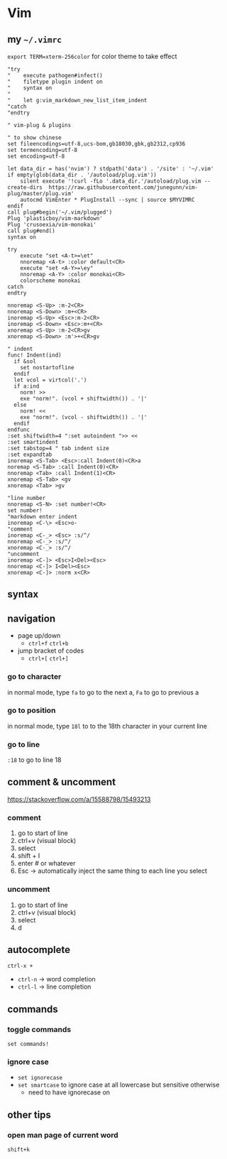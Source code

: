 # Vim

## my `~/.vimrc`
`export TERM=xterm-256color` for color theme to take effect

```vim
"try
"    execute pathogen#infect()
"    filetype plugin indent on
"    syntax on
"
"    let g:vim_markdown_new_list_item_indent
"catch
"endtry

" vim-plug & plugins

" to show chinese
set fileencodings=utf-8,ucs-bom,gb18030,gbk,gb2312,cp936
set termencoding=utf-8
set encoding=utf-8

let data_dir = has('nvim') ? stdpath('data') . '/site' : '~/.vim'
if empty(glob(data_dir . '/autoload/plug.vim'))
    silent execute '!curl -fLo '.data_dir.'/autoload/plug.vim --create-dirs  https://raw.githubusercontent.com/junegunn/vim-plug/master/plug.vim'
    autocmd VimEnter * PlugInstall --sync | source $MYVIMRC
endif
call plug#begin('~/.vim/plugged')
Plug 'plasticboy/vim-markdown'
Plug 'crusoexia/vim-monokai'
call plug#end()
syntax on

try
    execute "set <A-t>=\et"
    nnoremap <A-t> :color default<CR>
    execute "set <A-Y>=\ey"
    nnoremap <A-Y> :color monokai<CR>
    colorscheme monokai
catch
endtry

nnoremap <S-Up> :m-2<CR>
nnoremap <S-Down> :m+<CR>
inoremap <S-Up> <Esc>:m-2<CR>
inoremap <S-Down> <Esc>:m+<CR>
xnoremap <S-Up> :m-2<CR>gv
xnoremap <S-Down> :m'>+<CR>gv

" indent
func! Indent(ind)
  if &sol
    set nostartofline
  endif
  let vcol = virtcol('.')
  if a:ind
    norm! >>
    exe "norm!". (vcol + shiftwidth()) . '|'
  else
    norm! <<
    exe "norm!". (vcol - shiftwidth()) . '|'
  endif
endfunc
:set shiftwidth=4 ":set autoindent ">> <<
:set smartindent
:set tabstop=4 " tab indent size
:set expandtab
inoremap <S-Tab> <Esc>:call Indent(0)<CR>a
noremap <S-Tab> :call Indent(0)<CR>
nnoremap <Tab> :call Indent(1)<CR>
xnoremap <S-Tab> <gv
xnoremap <Tab> >gv

"line number
nnoremap <S-N> :set number!<CR>
set number!
"markdown enter indent
inoremap <C-\> <Esc>o-
"comment
inoremap <C-_> <Esc> :s/^/
nnoremap <C-_> :s/^/
xnoremap <C-_> :s/^/
"uncomment
inoremap <C-]> <Esc>I<Del><Esc>
nnoremap <C-]> I<Del><Esc>
xnoremap <C-]> :norm x<CR>
```

## syntax
## navigation
- page up/down
	- `ctrl+f` `ctrl+b`
- jump bracket of codes
	- `ctrl+[` `ctrl+]`


### go to character
in normal mode, type `fa` to go to the next a, `Fa` to go to previous a

### go to position
in normal mode, type `18l` to to the 18th character in your current line

### go to line
`:18` to go to line 18

  
## comment & uncomment
https://stackoverflow.com/a/15588798/15493213

### comment
1.  go to start of line
2.  ctrl+v (visual block)
3.  select
4.  shift + I
5.  enter # or whatever
6.  Esc → automatically inject the same thing to each line you select
    
### uncomment
1.  go to start of line
2.  ctrl+v (visual block)
3.  select
4.  d

## autocomplete
`ctrl-x +`
- `ctrl-n` → word completion
- `ctrl-l` → line completion


## commands
### toggle commands
`set commands!`

### ignore case
- `set ignorecase`
- `set smartcase` to ignore case at all lowercase but sensitive otherwise
	- need to have ignorecase on

## other tips
### open man page of current word
`shift+k`